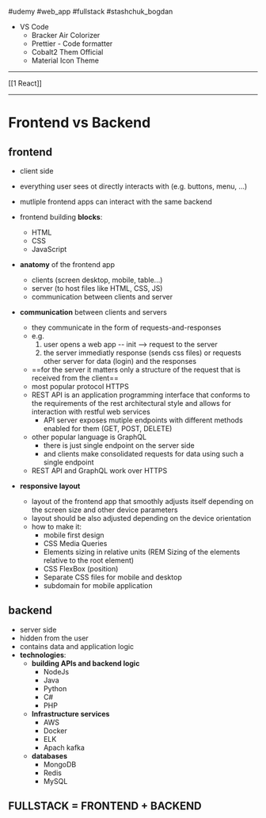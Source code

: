 
#udemy #web_app  #fullstack #stashchuk_bogdan 

- VS Code 
	- Bracker Air Colorizer
	- Prettier - Code formatter
	- Cobalt2 Them Official
	- Material Icon Theme

-----------
[[1 React]]





----

# Frontend vs Backend

## frontend
- client side
- everything user sees ot directly interacts with (e.g. buttons, menu, ...)
- mutliple frontend apps can interact with the same backend
- frontend building **blocks**:
	- HTML
	- CSS
	- JavaScript
- **anatomy** of the frontend app
	- clients (screen desktop, mobile, table...)
	- server (to host files like HTML, CSS, JS)
	- communication between clients and server
- **communication** between clients and servers
	- they communicate in the form of  requests-and-responses
	- e.g.
		1. user opens a web app -- init --> request to the server
		2. the server immediatly response (sends css files) or requests other server for data (login) and the responses 
	- ==for the server it matters only a structure of the request that is received from the client==
	- most popular protocol HTTPS
	- REST API is an application programming interface that conforms to the requirements of the rest architectural style  and allows for interaction with restful web services 
		- API server exposes mutiple endpoints with different methods enabled for them (GET, POST, DELETE)
	- other popular language is GraphQL
		- there is just single endpoint on the server side
		- and clients make consolidated requests for data using such a single endpoint
	- REST API and GraphQL work over HTTPS

- **responsive layout**
	- layout of the frontend app that smoothly adjusts itself depending on the screen size and other device parameters
	- layout should be also adjusted depending on the device orientation
	- how to make it:
		- mobile first design
		- CSS Media Queries
		- Elements sizing in relative units (REM Sizing of the elements relative to the root element)
		- CSS FlexBox (position)
		- Separate CSS files for mobile and desktop
		- subdomain for mobile application



## backend
- server side
- hidden from the user
- contains data and application logic
- **technologies**:
	- **building APIs and backend logic**
		- NodeJs
		- Java
		- Python
		- C#
		- PHP
	- **Infrastructure services**
		- AWS
		- Docker
		- ELK
		- Apach kafka
	- **databases**
		- MongoDB
		- Redis
		- MySQL

## FULLSTACK = FRONTEND + BACKEND




